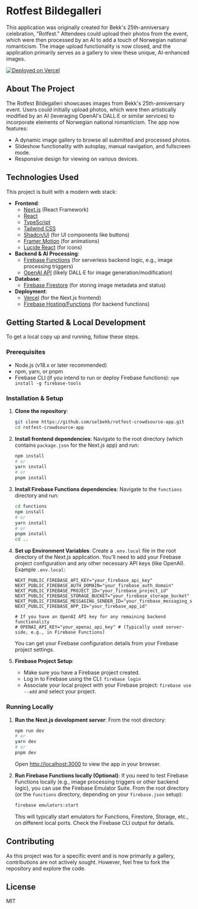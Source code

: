 # Rotfest Bildegalleri

This application was originally created for Bekk's 25th-anniversary celebration, "Rotfest." Attendees could upload their photos from the event, which were then processed by an AI to add a touch of Norwegian national romanticism. The image upload functionality is now closed, and the application primarily serves as a gallery to view these unique, AI-enhanced images.

[![Deployed on Vercel](https://img.shields.io/badge/Deployed%20on-Vercel-black?style=for-the-badge&logo=vercel)](https://v0-rotfest-crowdsource-app.vercel.app)

## About The Project

The Rotfest Bildegalleri showcases images from Bekk's 25th-anniversary event. Users could initially upload photos, which were then artistically modified by an AI (leveraging OpenAI's DALL·E or similar services) to incorporate elements of Norwegian national romanticism. The app now features:

*   A dynamic image gallery to browse all submitted and processed photos.
*   Slideshow functionality with autoplay, manual navigation, and fullscreen mode.
*   Responsive design for viewing on various devices.

## Technologies Used

This project is built with a modern web stack:

*   **Frontend**:
    *   [Next.js](https://nextjs.org/) (React Framework)
    *   [React](https://reactjs.org/)
    *   [TypeScript](https://www.typescriptlang.org/)
    *   [Tailwind CSS](https://tailwindcss.com/)
    *   [Shadcn/UI](https://ui.shadcn.com/) (for UI components like buttons)
    *   [Framer Motion](https://www.framer.com/motion/) (for animations)
    *   [Lucide React](https://lucide.dev/) (for icons)
*   **Backend & AI Processing**:
    *   [Firebase Functions](https://firebase.google.com/docs/functions) (for serverless backend logic, e.g., image processing triggers)
    *   [OpenAI API](https://openai.com/api/) (likely DALL·E for image generation/modification)
*   **Database**:
    *   [Firebase Firestore](https://firebase.google.com/docs/firestore) (for storing image metadata and status)
*   **Deployment**:
    *   [Vercel](https://vercel.com/) (for the Next.js frontend)
    *   [Firebase Hosting/Functions](https://firebase.google.com/) (for backend functions)

## Getting Started & Local Development

To get a local copy up and running, follow these steps.

### Prerequisites

*   Node.js (v18.x or later recommended)
*   npm, yarn, or pnpm
*   Firebase CLI (if you intend to run or deploy Firebase functions): `npm install -g firebase-tools`

### Installation & Setup

1.  **Clone the repository**:
    ```bash
    git clone https://github.com/selbekk/rotfest-crowdsource-app.git
    cd rotfest-crowdsource-app
    ```

2.  **Install frontend dependencies**:
    Navigate to the root directory (which contains `package.json` for the Next.js app) and run:
    ```bash
    npm install
    # or
    yarn install
    # or
    pnpm install
    ```

3.  **Install Firebase Functions dependencies**:
    Navigate to the `functions` directory and run:
    ```bash
    cd functions
    npm install
    # or
    yarn install
    # or
    pnpm install
    cd ..
    ```

4.  **Set up Environment Variables**:
    Create a `.env.local` file in the root directory of the Next.js application. You'll need to add your Firebase project configuration and any other necessary API keys (like OpenAI).
    Example `.env.local`:
    ```env
    NEXT_PUBLIC_FIREBASE_API_KEY="your_firebase_api_key"
    NEXT_PUBLIC_FIREBASE_AUTH_DOMAIN="your_firebase_auth_domain"
    NEXT_PUBLIC_FIREBASE_PROJECT_ID="your_firebase_project_id"
    NEXT_PUBLIC_FIREBASE_STORAGE_BUCKET="your_firebase_storage_bucket"
    NEXT_PUBLIC_FIREBASE_MESSAGING_SENDER_ID="your_firebase_messaging_sender_id"
    NEXT_PUBLIC_FIREBASE_APP_ID="your_firebase_app_id"

    # If you have an OpenAI API key for any remaining backend functionality
    # OPENAI_API_KEY="your_openai_api_key" # (Typically used server-side, e.g., in Firebase Functions)
    ```
    You can get your Firebase configuration details from your Firebase project settings.

5.  **Firebase Project Setup**:
    *   Make sure you have a Firebase project created.
    *   Log in to Firebase using the CLI: `firebase login`
    *   Associate your local project with your Firebase project: `firebase use --add` and select your project.

### Running Locally

1.  **Run the Next.js development server**:
    From the root directory:
    ```bash
    npm run dev
    # or
    yarn dev
    # or
    pnpm dev
    ```
    Open [http://localhost:3000](http://localhost:3000) to view the app in your browser.

2.  **Run Firebase Functions locally (Optional)**:
    If you need to test Firebase Functions locally (e.g., image processing triggers or other backend logic), you can use the Firebase Emulator Suite.
    From the root directory (or the `functions` directory, depending on your `firebase.json` setup):
    ```bash
    firebase emulators:start
    ```
    This will typically start emulators for Functions, Firestore, Storage, etc., on different local ports. Check the Firebase CLI output for details.

## Contributing

As this project was for a specific event and is now primarily a gallery, contributions are not actively sought. However, feel free to fork the repository and explore the code.

## License

MIT